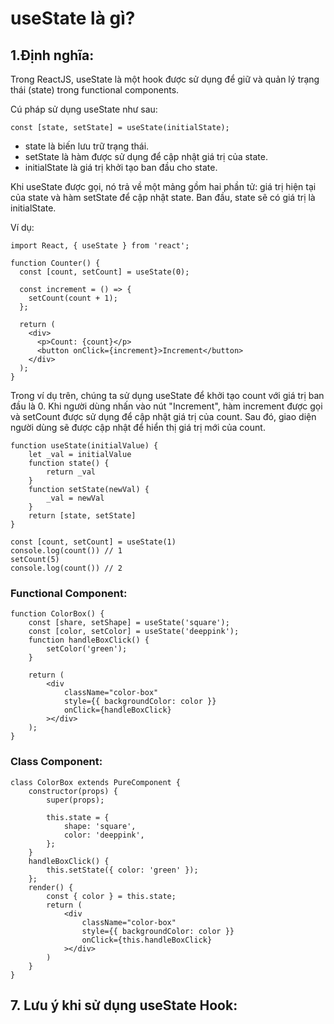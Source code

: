 # useState là gì?

## 1.Định nghĩa:
Trong ReactJS, useState là một hook được sử dụng để giữ và quản lý trạng thái (state) trong functional components.

Cú pháp sử dụng useState như sau:
```
const [state, setState] = useState(initialState);
```

- state là biến lưu trữ trạng thái.
- setState là hàm được sử dụng để cập nhật giá trị của state.
- initialState là giá trị khởi tạo ban đầu cho state.

Khi useState được gọi, nó trả về một mảng gồm hai phần tử: giá trị hiện tại của state và hàm setState để cập nhật state. Ban đầu, state sẽ có giá trị là initialState.

Ví dụ:
```
import React, { useState } from 'react';

function Counter() {
  const [count, setCount] = useState(0);

  const increment = () => {
    setCount(count + 1);
  };

  return (
    <div>
      <p>Count: {count}</p>
      <button onClick={increment}>Increment</button>
    </div>
  );
}
```
Trong ví dụ trên, chúng ta sử dụng useState để khởi tạo count với giá trị ban đầu là 0. Khi người dùng nhấn vào nút "Increment", hàm increment được gọi và setCount được sử dụng để cập nhật giá trị của count. Sau đó, giao diện người dùng sẽ được cập nhật để hiển thị giá trị mới của count.

```
function useState(initialValue) {
    let _val = initialValue
    function state() {
        return _val
    }
    function setState(newVal) {
        _val = newVal
    }
    return [state, setState]
}

const [count, setCount] = useState(1)
console.log(count()) // 1
setCount(5)
console.log(count()) // 2
```

### Functional Component:
```
function ColorBox() {
    const [share, setShape] = useState('square');
    const [color, setColor] = useState('deeppink');
    function handleBoxClick() {
        setColor('green');
    }

    return (
        <div
            className="color-box"
            style={{ backgroundColor: color }}
            onClick={handleBoxClick}
        ></div>
    );
}
```
### Class Component:
```
class ColorBox extends PureComponent {
    constructor(props) {
        super(props);

        this.state = {
            shape: 'square',
            color: 'deeppink',
        };
    }
    handleBoxClick() {
        this.setState({ color: 'green' });
    };
    render() {
        const { color } = this.state;
        return (
            <div
                className="color-box"
                style={{ backgroundColor: color }}
                onClick={this.handleBoxClick}
            ></div>
        )
    }
}
```

## 7. Lưu ý khi sử dụng useState Hook:
